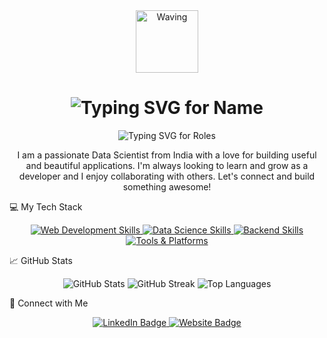 <div align="center">
<img src="https://user-images.githubusercontent.com/74038190/229202350-f80e643a-f126-4076-a077-3e5f187a5509.gif" width="100px" alt="Waving" />
<h1>
<img src="https://readme-typing-svg.demolab.com?font=Fira+Code&pause=1000&color=F7F7F7&center=true&width=450&lines=Hello+there%2C+I'm+Anush+S+Jathan!" alt="Typing SVG for Name" />
</h1>
<img src="https://readme-typing-svg.demolab.com?font=Fira+Code&pause=1000&color=F7F7F7&center=true&width=450&lines=Data+Scientist;Data+Analyst;AI+Enthusiast" alt="Typing SVG for Roles" />
<p>I am a passionate Data Scientist from India with a love for building useful and beautiful applications. I'm always looking to learn and grow as a developer and I enjoy collaborating with others. Let's connect and build something awesome!</p>
</div>

💻 My Tech Stack
<p align="center">
<!-- Frontend & Styling -->
<a href="https://skillicons.dev" target="_blank">
<img src="https://skillicons.dev/icons?i=html,css,js,tailwind" alt="Web Development Skills" />
</a>

<!-- Data Science -->

<a href="https://skillicons.dev" target="_blank">
<img src="https://skillicons.dev/icons?i=python,r,numpy,pandas,scikitlearn,powerbi,tableau" alt="Data Science Skills" />
</a>

<!-- Backend -->

<a href="https://skillicons.dev" target="_blank">
<img src="https://skillicons.dev/icons?i=flask,django,streamlit,gradio" alt="Backend Skills" />
</a>

<!-- Tools & Platforms -->

<a href="https://skillicons.dev" target="_blank">
<img src="https://skillicons.dev/icons?i=git,github,vscode,netlify,mysql,docker,gcp" alt="Tools & Platforms" />
</a>
</p>

📈 GitHub Stats
<p align="center">
<img src="https://github-readme-stats.vercel.app/api?username=NeoASJ&show_icons=true&theme=tokyonight&hide_border=true&count_private=true" alt="GitHub Stats" />
<img src="https://github-readme-streak-stats.herokuapp.com/?user=NeoASJ&theme=tokyonight&hide_border=true" alt="GitHub Streak" />
<img src="https://github-readme-stats.vercel.app/api/top-langs/?username=NeoASJ&layout=compact&theme=tokyonight&hide_border=true" alt="Top Languages" />
</p>

🔗 Connect with Me
<p align="center">
<a href="https://www.linkedin.com/in/anush-s-jathan" target="_blank">
<img src="https://img.shields.io/badge/LinkedIn-0077B5?style=for-the-badge&logo=linkedin&logoColor=white" alt="LinkedIn Badge" />
</a>
<a href="https://neaasj.netlify.app" target="_blank">
<img src="https://img.shields.io/badge/Website-FF5733?style=for-the-badge&logo=google-chrome&logoColor=white" alt="Website Badge" />
</a>
</p>
